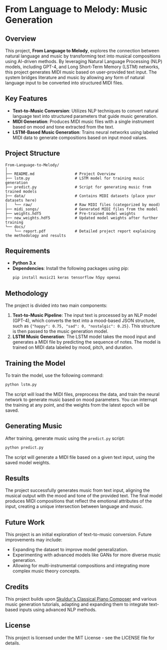 
# From Language to Melody: Music Generation

## Overview
This project, **From Language to Melody**, explores the connection between natural language and music by transforming text into musical compositions using AI-driven methods. By leveraging Natural Language Processing (NLP) models, including GPT-4, and Long Short-Term Memory (LSTM) networks, this project generates MIDI music based on user-provided text input. The system bridges literature and music by allowing any form of natural language input to be converted into structured MIDI files.

## Key Features
- **Text-to-Music Conversion**: Utilizes NLP techniques to convert natural language text into structured parameters that guide music generation.
- **MIDI Generation**: Produces MIDI music files with a single instrument based on mood and tone extracted from the text.
- **LSTM-Based Music Generation**: Trains neural networks using labeled MIDI data to generate compositions based on input mood values.

## Project Structure
```
From-Language-to-Melody/
│
├── README.md                  # Project Overview
├── lstm.py                    # LSTM model for training music generation
├── predict.py                 # Script for generating music from trained models
├── data/                      # Contains MIDI datasets (place your datasets here)
│   └── raw/                   # Raw MIDI files (categorized by mood)
├── midi_songs/                # Generated MIDI files from the model
├── weights.hdf5               # Pre-trained model weights
├── new_weights.hdf5           # Updated model weights after further training
└── docs/
    └── report.pdf             # Detailed project report explaining the methodology and results
```

## Requirements
- **Python 3.x**
- **Dependencies**: Install the following packages using pip:
  ```bash
  pip install music21 keras tensorflow h5py openai
  ```

## Methodology
The project is divided into two main components:
1. **Text-to-Music Pipeline**: The input text is processed by an NLP model (GPT-4), which converts the text into a mood-based JSON structure, such as `{"happy": 0.75, "sad": 0, "nostalgic": 0.25}`. This structure is then passed to the music generation model.
2. **LSTM Music Generation**: The LSTM model takes the mood input and generates a MIDI file by predicting the sequence of notes. The model is trained on MIDI data labeled by mood, pitch, and duration.

## Training the Model
To train the model, use the following command:
```bash
python lstm.py
```
The script will load the MIDI files, preprocess the data, and train the neural network to generate music based on mood parameters. You can interrupt the training at any point, and the weights from the latest epoch will be saved.

## Generating Music
After training, generate music using the `predict.py` script:
```bash
python predict.py
```
The script will generate a MIDI file based on a given text input, using the saved model weights.

## Results
The project successfully generates music from text input, aligning the musical output with the mood and tone of the provided text. The final model produces MIDI compositions that reflect the emotional attributes of the input, creating a unique intersection between language and music.

## Future Work
This project is an initial exploration of text-to-music conversion. Future improvements may include:
- Expanding the dataset to improve model generalization.
- Experimenting with advanced models like GANs for more diverse music generation.
- Allowing for multi-instrumental compositions and integrating more complex music theory concepts.

## Credits
This project builds upon [Skuldur's Classical Piano Composer](https://github.com/Skuldur/Classical-Piano-Composer) and various music generation tutorials, adapting and expanding them to integrate text-based inputs using advanced NLP methods.

## License
This project is licensed under the MIT License - see the LICENSE file for details.
